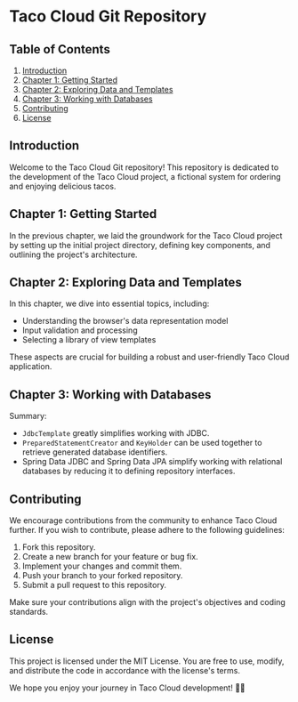 # Taco Cloud Git Repository

## Table of Contents
1. [Introduction](#introduction)
2. [Chapter 1: Getting Started](#chapter-1-getting-started)
3. [Chapter 2: Exploring Data and Templates](#chapter-2-exploring-data-and-templates)
4. [Chapter 3: Working with Databases](#chapter-3-working-with-databases)
5. [Contributing](#contributing)
6. [License](#license)

## Introduction
Welcome to the Taco Cloud Git repository! This repository is dedicated to the development of the Taco Cloud project, a fictional system for ordering and enjoying delicious tacos.

## Chapter 1: Getting Started
In the previous chapter, we laid the groundwork for the Taco Cloud project by setting up the initial project directory, defining key components, and outlining the project's architecture.

## Chapter 2: Exploring Data and Templates
In this chapter, we dive into essential topics, including:
- Understanding the browser's data representation model
- Input validation and processing
- Selecting a library of view templates

These aspects are crucial for building a robust and user-friendly Taco Cloud application.

## Chapter 3: Working with Databases
Summary:
- `JdbcTemplate` greatly simplifies working with JDBC.
- `PreparedStatementCreator` and `KeyHolder` can be used together to retrieve generated database identifiers.
- Spring Data JDBC and Spring Data JPA simplify working with relational databases by reducing it to defining repository interfaces.

## Contributing
We encourage contributions from the community to enhance Taco Cloud further. If you wish to contribute, please adhere to the following guidelines:
1. Fork this repository.
2. Create a new branch for your feature or bug fix.
3. Implement your changes and commit them.
4. Push your branch to your forked repository.
5. Submit a pull request to this repository.

Make sure your contributions align with the project's objectives and coding standards.

## License
This project is licensed under the MIT License. You are free to use, modify, and distribute the code in accordance with the license's terms.

We hope you enjoy your journey in Taco Cloud development! 🌮🚀